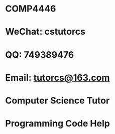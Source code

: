 # COMP4446

# WeChat: cstutorcs

# QQ: 749389476

# Email: tutorcs@163.com

# Computer Science Tutor

# Programming Code Help
